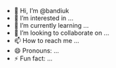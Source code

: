 - 👋 Hi, I’m @bandiuk
- 👀 I’m interested in ...
- 🌱 I’m currently learning ...
- 💞️ I’m looking to collaborate on ...
- 📫 How to reach me ...
- 😄 Pronouns: ...
- ⚡ Fun fact: ...

<!---
bandiuk/bandiuk is a ✨ special ✨ repository because its `README.md` (this file) appears on your GitHub profile.
You can click the Preview link to take a look at your changes.
--->
